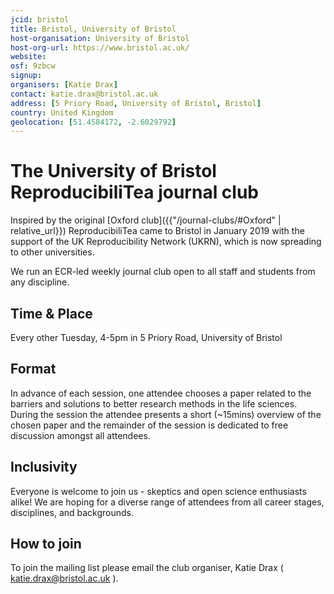 ```yaml
---
jcid: bristol
title: Bristol, University of Bristol
host-organisation: University of Bristol
host-org-url: https://www.bristol.ac.uk/
website: 
osf: 9zbcw
signup:
organisers: [Katie Drax]
contact: katie.drax@bristol.ac.uk
address: [5 Priory Road, University of Bristol, Bristol]
country: United Kingdom
geolocation: [51.4584172, -2.6029792]
---
```


# The University of Bristol ReproducibiliTea journal club 

Inspired by the original [Oxford club]({{"/journal-clubs/#Oxford" | relative_url}}) ReproducibiliTea came to Bristol in January 2019 with the support of the UK Reproducibility Network (UKRN), which is now spreading to other universities.

We run an ECR-led weekly journal club open to all staff and students from any discipline.

## Time & Place

Every other Tuesday, 4-5pm in 5 Priory Road, University of Bristol

## Format

In advance of each session, one attendee chooses a paper related to the barriers and solutions to better research methods in the life sciences. During the session the attendee presents a short (~15mins) overview of the chosen paper and the remainder of the session is dedicated to free discussion amongst all attendees.

## Inclusivity

Everyone is welcome to join us - skeptics and open science enthusiasts alike! We are hoping for a diverse range of attendees from all career stages, disciplines, and backgrounds.

## How to join

To join the mailing list please email the club organiser, Katie Drax ( katie.drax@bristol.ac.uk ).


